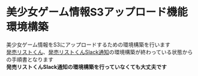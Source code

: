 # 美少女ゲーム情報S3アップロード機能環境構築

美少女ゲーム情報をS3にアップロードするための環境構築を行います  
[発売リストくん](https://github.com/dodonki1223/eroge_release_gas/blob/master/documents/EROGE_RELEASE_LINE_BOT_CONSTRUCTION.md)、[発売リストくんSlack通知](https://github.com/dodonki1223/eroge_release_gas/blob/master/documents/NOTIFY_EROGE_RELEASE_SLACK_CONSTRUCTION.md)の環境構築が終わっている状態からの手順書となります  
**発売リストくんSlack通知の環境構築を行っていなくても大丈夫です**
